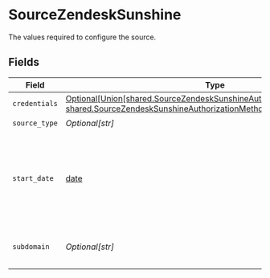 # SourceZendeskSunshine

The values required to configure the source.


## Fields

| Field                                                                                                                                                                                                   | Type                                                                                                                                                                                                    | Required                                                                                                                                                                                                | Description                                                                                                                                                                                             | Example                                                                                                                                                                                                 |
| ------------------------------------------------------------------------------------------------------------------------------------------------------------------------------------------------------- | ------------------------------------------------------------------------------------------------------------------------------------------------------------------------------------------------------- | ------------------------------------------------------------------------------------------------------------------------------------------------------------------------------------------------------- | ------------------------------------------------------------------------------------------------------------------------------------------------------------------------------------------------------- | ------------------------------------------------------------------------------------------------------------------------------------------------------------------------------------------------------- |
| `credentials`                                                                                                                                                                                           | [Optional[Union[shared.SourceZendeskSunshineAuthorizationMethodOAuth20, shared.SourceZendeskSunshineAuthorizationMethodAPIToken]]](undefined/models/shared/sourcezendesksunshineauthorizationmethod.md) | :heavy_minus_sign:                                                                                                                                                                                      | N/A                                                                                                                                                                                                     |                                                                                                                                                                                                         |
| `source_type`                                                                                                                                                                                           | *Optional[str]*                                                                                                                                                                                         | :heavy_check_mark:                                                                                                                                                                                      | N/A                                                                                                                                                                                                     |                                                                                                                                                                                                         |
| `start_date`                                                                                                                                                                                            | [date](https://docs.python.org/3/library/datetime.html#date-objects)                                                                                                                                    | :heavy_check_mark:                                                                                                                                                                                      | The date from which you'd like to replicate data for Zendesk Sunshine API, in the format YYYY-MM-DDT00:00:00Z.                                                                                          | 2021-01-01T00:00:00Z                                                                                                                                                                                    |
| `subdomain`                                                                                                                                                                                             | *Optional[str]*                                                                                                                                                                                         | :heavy_check_mark:                                                                                                                                                                                      | The subdomain for your Zendesk Account.                                                                                                                                                                 |                                                                                                                                                                                                         |